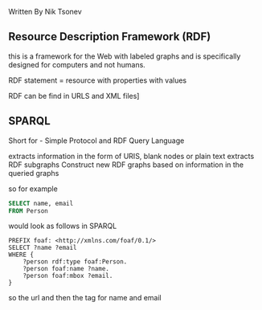 Written By Nik Tsonev

## Resource Description Framework (RDF)

this is a framework for the Web with labeled graphs and is specifically designed for computers and not humans. 

RDF statement = resource with properties with values


RDF can be find in URLS and XML files]


## SPARQL

Short for - Simple Protocol and RDF Query Language

extracts information in the form of URIS, blank nodes or plain text 
extracts RDF subgraphs
Construct new RDF graphs based on information in the queried graphs


so for example

```SQL
SELECT name, email
FROM Person
```

would look as follows in SPARQL

```SPARQL
PREFIX foaf: <http://xmlns.com/foaf/0.1/>
SELECT ?name ?email
WHERE {
	?person rdf:type foaf:Person.
	?person foaf:name ?name.
	?person foaf:mbox ?email.
}
```

so the url and then the tag for name and email